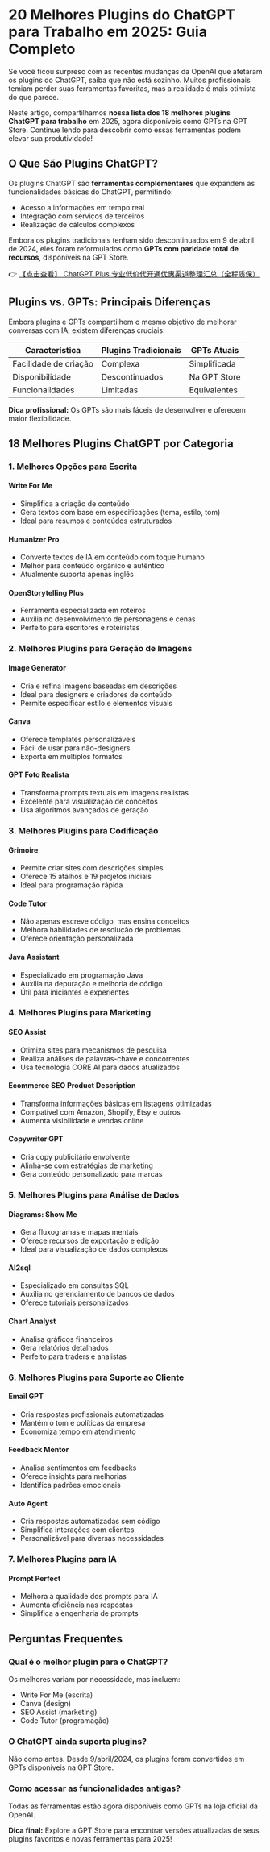 # 20 Melhores Plugins do ChatGPT para Trabalho em 2025: Guia Completo

Se você ficou surpreso com as recentes mudanças da OpenAI que afetaram os plugins do ChatGPT, saiba que não está sozinho. Muitos profissionais temiam perder suas ferramentas favoritas, mas a realidade é mais otimista do que parece.

Neste artigo, compartilhamos **nossa lista dos 18 melhores plugins ChatGPT para trabalho** em 2025, agora disponíveis como GPTs na GPT Store. Continue lendo para descobrir como essas ferramentas podem elevar sua produtividade!

## O Que São Plugins ChatGPT?

Os plugins ChatGPT são **ferramentas complementares** que expandem as funcionalidades básicas do ChatGPT, permitindo:

- Acesso a informações em tempo real
- Integração com serviços de terceiros
- Realização de cálculos complexos

Embora os plugins tradicionais tenham sido descontinuados em 9 de abril de 2024, eles foram reformulados como **GPTs com paridade total de recursos**, disponíveis na GPT Store.

👉 [【点击查看】 ChatGPT Plus 专业低价代开通优惠渠道整理汇总（全程质保）](https://bit.ly/DaiKai)

## Plugins vs. GPTs: Principais Diferenças

Embora plugins e GPTs compartilhem o mesmo objetivo de melhorar conversas com IA, existem diferenças cruciais:

| Característica       | Plugins Tradicionais | GPTs Atuais |
|----------------------|----------------------|-------------|
| Facilidade de criação | Complexa             | Simplificada |
| Disponibilidade      | Descontinuados       | Na GPT Store |
| Funcionalidades      | Limitadas            | Equivalentes |

**Dica profissional:** Os GPTs são mais fáceis de desenvolver e oferecem maior flexibilidade.

## 18 Melhores Plugins ChatGPT por Categoria

### 1. Melhores Opções para Escrita

#### Write For Me
- Simplifica a criação de conteúdo
- Gera textos com base em especificações (tema, estilo, tom)
- Ideal para resumos e conteúdos estruturados

#### Humanizer Pro
- Converte textos de IA em conteúdo com toque humano
- Melhor para conteúdo orgânico e autêntico
- Atualmente suporta apenas inglês

#### OpenStorytelling Plus
- Ferramenta especializada em roteiros
- Auxilia no desenvolvimento de personagens e cenas
- Perfeito para escritores e roteiristas

### 2. Melhores Plugins para Geração de Imagens

#### Image Generator
- Cria e refina imagens baseadas em descrições
- Ideal para designers e criadores de conteúdo
- Permite especificar estilo e elementos visuais

#### Canva
- Oferece templates personalizáveis
- Fácil de usar para não-designers
- Exporta em múltiplos formatos

#### GPT Foto Realista
- Transforma prompts textuais em imagens realistas
- Excelente para visualização de conceitos
- Usa algoritmos avançados de geração

### 3. Melhores Plugins para Codificação

#### Grimoire
- Permite criar sites com descrições simples
- Oferece 15 atalhos e 19 projetos iniciais
- Ideal para programação rápida

#### Code Tutor
- Não apenas escreve código, mas ensina conceitos
- Melhora habilidades de resolução de problemas
- Oferece orientação personalizada

#### Java Assistant
- Especializado em programação Java
- Auxilia na depuração e melhoria de código
- Útil para iniciantes e experientes

### 4. Melhores Plugins para Marketing

#### SEO Assist
- Otimiza sites para mecanismos de pesquisa
- Realiza análises de palavras-chave e concorrentes
- Usa tecnologia CORE AI para dados atualizados

#### Ecommerce SEO Product Description
- Transforma informações básicas em listagens otimizadas
- Compatível com Amazon, Shopify, Etsy e outros
- Aumenta visibilidade e vendas online

#### Copywriter GPT
- Cria copy publicitário envolvente
- Alinha-se com estratégias de marketing
- Gera conteúdo personalizado para marcas

### 5. Melhores Plugins para Análise de Dados

#### Diagrams: Show Me
- Gera fluxogramas e mapas mentais
- Oferece recursos de exportação e edição
- Ideal para visualização de dados complexos

#### AI2sql
- Especializado em consultas SQL
- Auxilia no gerenciamento de bancos de dados
- Oferece tutoriais personalizados

#### Chart Analyst
- Analisa gráficos financeiros
- Gera relatórios detalhados
- Perfeito para traders e analistas

### 6. Melhores Plugins para Suporte ao Cliente

#### Email GPT
- Cria respostas profissionais automatizadas
- Mantém o tom e políticas da empresa
- Economiza tempo em atendimento

#### Feedback Mentor
- Analisa sentimentos em feedbacks
- Oferece insights para melhorias
- Identifica padrões emocionais

#### Auto Agent
- Cria respostas automatizadas sem código
- Simplifica interações com clientes
- Personalizável para diversas necessidades

### 7. Melhores Plugins para IA

#### Prompt Perfect
- Melhora a qualidade dos prompts para IA
- Aumenta eficiência nas respostas
- Simplifica a engenharia de prompts

## Perguntas Frequentes

### Qual é o melhor plugin para o ChatGPT?
Os melhores variam por necessidade, mas incluem:
- Write For Me (escrita)
- Canva (design)
- SEO Assist (marketing)
- Code Tutor (programação)

### O ChatGPT ainda suporta plugins?
Não como antes. Desde 9/abril/2024, os plugins foram convertidos em GPTs disponíveis na GPT Store.

### Como acessar as funcionalidades antigas?
Todas as ferramentas estão agora disponíveis como GPTs na loja oficial da OpenAI.

**Dica final:** Explore a GPT Store para encontrar versões atualizadas de seus plugins favoritos e novas ferramentas para 2025!